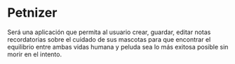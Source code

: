 # Petnizer

Será una aplicación que permita al usuario crear, guardar, editar notas recordatorias sobre el cuidado de sus mascotas para que encontrar el equilibrio entre ambas vidas humana y peluda sea lo más exitosa posible sin morir en el intento.

